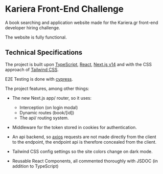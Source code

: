 # Kariera Front-End Challenge

A book searching and application website made for the Kariera.gr front-end developer hiring challenge.

The website is fully functional.

## Technical Specifications

The project is built
upon [TypeScript](https://www.typescriptlang.org/), [React](https://react.dev/), [Next.js v14](https://nextjs.org/)
and with the CSS approach of [Tailwind CSS](https://tailwindcss.com/).

E2E Testing is done with [cypress](https://www.cypress.io/).

The project features, among other things:

- The new Next.js app/ router, so it uses:
    - Interception (on login modal)
    - Dynamic routes (book/[id])
    - The api/ routing system.

- Middleware for the token stored in cookies for authentication.

- An api backend, so [axios](https://axios-http.com/) requests are not made directly from the client to the endpoint,
  the endpoint api is therefore concealed from
  the client.

- Tailwind CSS config settings so the site colors change on dark mode.

- Reusable React Components, all commented thoroughly with JSDOC (in addition to TypeScript)
